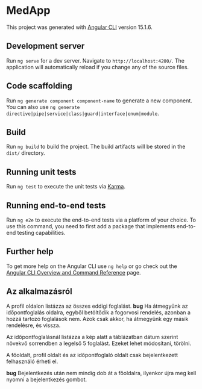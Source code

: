 # MedApp

This project was generated with [Angular CLI](https://github.com/angular/angular-cli) version 15.1.6.

## Development server

Run `ng serve` for a dev server. Navigate to `http://localhost:4200/`. The application will automatically reload if you change any of the source files.

## Code scaffolding

Run `ng generate component component-name` to generate a new component. You can also use `ng generate directive|pipe|service|class|guard|interface|enum|module`.

## Build

Run `ng build` to build the project. The build artifacts will be stored in the `dist/` directory.

## Running unit tests

Run `ng test` to execute the unit tests via [Karma](https://karma-runner.github.io).

## Running end-to-end tests

Run `ng e2e` to execute the end-to-end tests via a platform of your choice. To use this command, you need to first add a package that implements end-to-end testing capabilities.

## Further help

To get more help on the Angular CLI use `ng help` or go check out the [Angular CLI Overview and Command Reference](https://angular.io/cli) page.


## Az alkalmazásról

A profil oldalon listázza az összes eddigi foglalást.
**bug** Ha átmegyünk az időpontfoglalás oldalra, egyből betöltődik a fogorvosi rendelés, azonban a hozzá tartozó foglalások nem. Azok csak akkor, ha átmegyünk egy másik rendelésre, és vissza. 

Az időpontfoglalásnál listázza a kép alatt a táblázatban dátum szerint növekvő sorrendben a legelső 5 foglalást.
Ezeket lehet módosítani, törölni.

A főoldalt, profil oldalt és az időpontfoglaló oldalt csak bejelentkezett felhasználó érheti el.

**bug** Bejelentkezés után nem mindig dob át a főoldalra, ilyenkor újra meg kell nyomni a bejelentkezés gombot.

